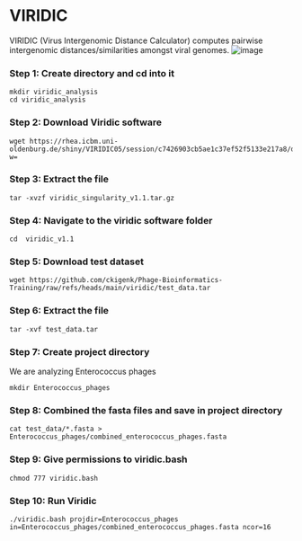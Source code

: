 # VIRIDIC
VIRIDIC (Virus Intergenomic Distance Calculator) computes pairwise intergenomic distances/similarities amongst viral genomes. 
![image](https://github.com/user-attachments/assets/a5197f9b-55b2-4e37-a019-e4ce5db072ba)

### Step 1: Create directory and cd into it
```
mkdir viridic_analysis
cd viridic_analysis
```
### Step 2: Download Viridic software
```
wget https://rhea.icbm.uni-oldenburg.de/shiny/VIRIDIC05/session/c7426903cb5ae1c37ef52f5133e217a8/download/Down_standAlone?w=
```
### Step 3: Extract the file
```
tar -xvzf viridic_singularity_v1.1.tar.gz
```
### Step 4: Navigate to the viridic software folder
```
cd  viridic_v1.1
```
### Step 5: Download test dataset
```
wget https://github.com/ckigenk/Phage-Bioinformatics-Training/raw/refs/heads/main/viridic/test_data.tar
```
### Step 6: Extract the file
```
tar -xvf test_data.tar
```
### Step 7: Create project directory
We are analyzing Enterococcus phages
```
mkdir Enterococcus_phages
```
### Step 8: Combined the fasta files and save in project directory
```
cat test_data/*.fasta > Enterococcus_phages/combined_enterococcus_phages.fasta
```
### Step 9: Give permissions to viridic.bash
```
chmod 777 viridic.bash
```
### Step 10: Run Viridic 
```
./viridic.bash projdir=Enterococcus_phages in=Enterococcus_phages/combined_enterococcus_phages.fasta ncor=16
```


